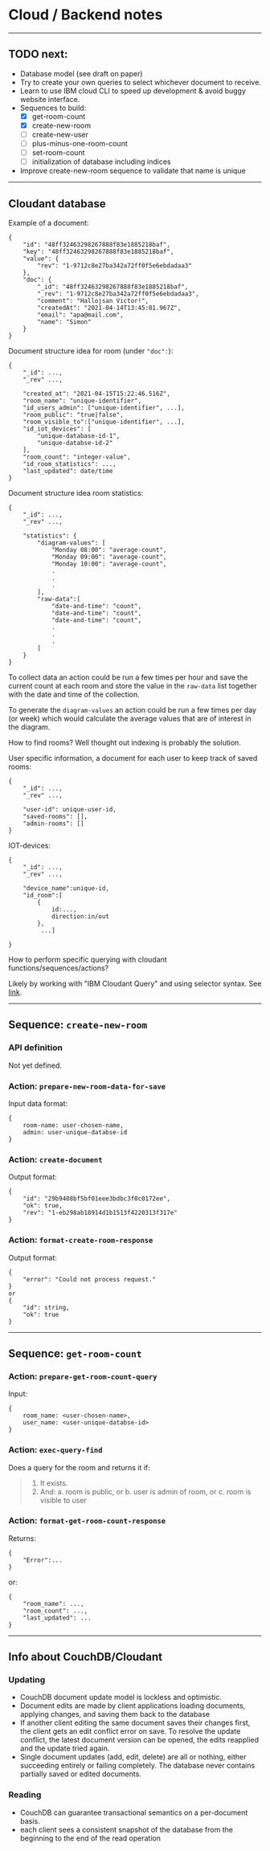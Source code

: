 # Cloud / Backend notes

---

## TODO next: 
- Database model (see draft on paper)
- Try to create your own queries to select whichever document to receive.
- Learn to use IBM cloud CLI to speed up development & avoid buggy website interface.
- Sequences to build:
    - [x] get-room-count
    - [x] create-new-room
    - [ ] create-new-user
    - [ ] plus-minus-one-room-count
    - [ ] set-room-count
    - [ ] initialization of database including indices
- Improve create-new-room sequence to validate that name is unique


---

## Cloudant database


Example of a document:

    {
        "id": "48ff32463298267888f83e1885218baf",
        "key": "48ff32463298267888f83e1885218baf",
        "value": {
            "rev": "1-9712c8e27ba342a72ff0f5e6ebdadaa3"
        },
        "doc": {
            "_id": "48ff32463298267888f83e1885218baf",
            "_rev": "1-9712c8e27ba342a72ff0f5e6ebdadaa3",
            "comment": "Hallojsan Victor!",
            "createdAt": "2021-04-14T13:45:01.967Z",
            "email": "apa@mail.com",
            "name": "Simon"
        }
    }


Document structure idea for room (under ``"doc":``):

    {
        "_id": ...,
        "_rev" ...,

        "created_at": "2021-04-15T15:22:46.516Z",
        "room_name": "unique-identifier",
        "id_users_admin": ["unique-identifier", ...],
        "room_public": "true|false",
        "room_visible_to":["unique-identifier", ...],
        "id_iot_devices": [
            "unique-database-id-1",
            "unique-databse-id-2"
        ],
        "room_count": "integer-value",
        "id_room_statistics": ...,
        "last_updated": date/time
    }

Document structure idea room statistics:

    {
        "_id": ...,
        "_rev" ...,
        
        "statistics": {
            "diagram-values": [
                "Monday 08:00": "average-count",
                "Monday 09:00": "average-count",
                "Monday 10:00": "average-count",
                .
                .
                .
            ],
            "raw-data":[
                "date-and-time": "count",
                "date-and-time": "count",
                "date-and-time": "count",
                .
                .
                .
            ]
        }
    }
    

To collect data an action could be run a few times per hour and save the current count at each room and store the value in the ``raw-data`` list together with the date and time of the collection.

To generate the ``diagram-values`` an action could be run a few times per day (or week) which would calculate the average values that are of interest in the diagram.

How to find rooms? Well thought out indexing is probably the solution.

User specific information, a document for each user to keep track of saved rooms:

    {   
        "_id": ...,
        "_rev" ...,
        
        "user-id": unique-user-id,
        "saved-rooms": [],
        "admin-rooms": []
    }


IOT-devices:

    {
        "_id": ...,
        "_rev" ...,

        "device_name":unique-id,
        "id_room":[
            {
                id:..., 
                direction:in/out
            },
             ...]

    }

How to perform specific querying with cloudant functions/sequences/actions?

Likely by working with "IBM Cloudant Query" and using selector syntax. See [link](https://cloud.ibm.com/docs/Cloudant?topic=Cloudant-query).




---

## Sequence: ``create-new-room``

### API definition
Not yet defined.

### Action: ``prepare-new-room-data-for-save``


Input data format:

    {
        room-name: user-chosen-name,
        admin: user-unique-databse-id
    }


### Action: ``create-document``
Output format:

    {
        "id": "29b9408bf5bf01eee3bdbc3f0c0172ee",
        "ok": true,
        "rev": "1-eb298ab18914d1b1513f4220313f317e"
    }

### Action: ``format-create-room-response``
Output format:

    {
        "error": "Could not process request."
    }
    or
    {
        "id": string,
        "ok": true
    }

---

## Sequence: ``get-room-count``

### Action: ``prepare-get-room-count-query``
Input:

    {
        room_name: <user-chosen-name>,
        user_name: <user-unique-databse-id>
    }

### Action: ``exec-query-find``
Does a query for the room and returns it if:
>1. It exists.
>2. And:
>    a. room is public, or
>    b. user is admin of room, or
>    c. room is visible to user

### Action: ``format-get-room-count-response``
Returns:

    {
        "Error":...
    }
or:

    {
        "room_name": ..., 
        "room_count": ..., 
        "last_updated": ...
    }

---

## Info about CouchDB/Cloudant

### Updating
- CouchDB document update model is lockless and optimistic.
- Document edits are made by client applications loading documents, applying changes, and saving them back to the database
- If another client editing the same document saves their changes first, the client gets an edit conflict error on save. To resolve the update conflict, the latest document version can be opened, the edits reapplied and the update tried again.
- Single document updates (add, edit, delete) are all or nothing, either succeeding entirely or failing completely. The database never contains partially saved or edited documents.

### Reading
- CouchDB can guarantee transactional semantics on a per-document basis.
- each client sees a consistent snapshot of the database from the beginning to the end of the read operation
